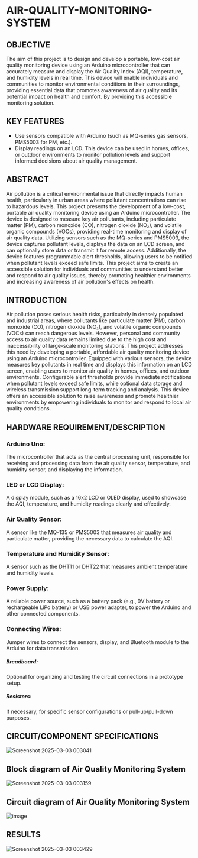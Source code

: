 # AIR-QUALITY-MONITORING-SYSTEM


## OBJECTIVE

The aim of this project is to design and develop a portable, low-cost air quality monitoring device using an Arduino microcontroller that can accurately measure and display the Air Quality Index (AQI), temperature, and humidity levels in real time. This device will enable individuals and communities to monitor environmental conditions in their surroundings, providing essential data that promotes awareness of air quality and its potential impact on health and comfort. By providing this accessible monitoring solution.

## KEY FEATURES
- Use sensors compatible with Arduino (such as MQ-series gas sensors, PMS5003 for PM, etc.).
- Display readings on an LCD.
This device can be used in homes, offices, or outdoor environments to monitor pollution levels and support informed decisions about air quality management.

## ABSTRACT

Air pollution is a critical environmental issue that directly impacts human health, particularly in urban areas where pollutant concentrations can rise to hazardous levels. This project presents the development of a low-cost, portable air quality monitoring device using an Arduino microcontroller. The device is designed to measure key air pollutants, including particulate matter (PM), carbon monoxide (CO), nitrogen dioxide (NO₂), and volatile organic compounds (VOCs), providing real-time monitoring and display of air quality data. Utilizing sensors such as the MQ-series and PMS5003, the device captures pollutant levels, displays the data on an LCD screen, and can optionally store data or transmit it for remote access. Additionally, the device features programmable alert thresholds, allowing users to be notified when pollutant levels exceed safe limits. This project aims to create an accessible solution for individuals and communities to understand better and respond to air quality issues, thereby promoting healthier environments and increasing awareness of air pollution's effects on health.

## INTRODUCTION

Air pollution poses serious health risks, particularly in densely populated and industrial areas, where pollutants like particulate matter (PM), carbon monoxide (CO), nitrogen dioxide (NO₂), and volatile organic compounds (VOCs) can reach dangerous levels. However, personal and community access to air quality data remains limited due to the high cost and inaccessibility of large-scale monitoring stations. This project addresses this need by developing a portable, affordable air quality monitoring device using an Arduino microcontroller. Equipped with various sensors, the device measures key pollutants in real time and displays this information on an LCD screen, enabling users to monitor air quality in homes, offices, and outdoor environments. Configurable alert thresholds provide immediate notifications when pollutant levels exceed safe limits, while optional data storage and wireless transmission support long-term tracking and analysis. This device offers an accessible solution to raise awareness and promote healthier environments by empowering individuals to monitor and respond to local air quality conditions.

## HARDWARE REQUIREMENT/DESCRIPTION
### Arduino Uno:
The microcontroller that acts as the central processing unit, responsible for
receiving and processing data from the air quality sensor, temperature, and humidity sensor,
and displaying the information.
### LED or LCD Display: 
A display module, such as a 16x2 LCD or OLED display, used to
showcase the AQI, temperature, and humidity readings clearly and effectively.
### Air Quality Sensor: 
A sensor like the MQ-135 or PMS5003 that measures air quality and
particulate matter, providing the necessary data to calculate the AQI.
### Temperature and Humidity Sensor: 
A sensor such as the DHT11 or DHT22 that measures
ambient temperature and humidity levels.

### Power Supply:
A reliable power source, such as a battery pack (e.g., 9V battery or
rechargeable LiPo battery) or USB power adapter, to power the Arduino and other connected
components.
### Connecting Wires: 
Jumper wires to connect the sensors, display, and Bluetooth module to
the Arduino for data transmission.
##### Breadboard: 
Optional for organizing and testing the circuit connections in a prototype
setup.
##### Resistors: 
If necessary, for specific sensor configurations or pull-up/pull-down purposes.

## CIRCUIT/COMPONENT SPECIFICATIONS

![Screenshot 2025-03-03 003041](https://github.com/user-attachments/assets/ff185605-27d4-4516-9bd9-ec51e353808d)


## Block diagram of Air Quality Monitoring System

![Screenshot 2025-03-03 003159](https://github.com/user-attachments/assets/896e13be-de73-4ad3-8ffc-4aebeb811ddf)

## Circuit diagram of Air Quality Monitoring System

![image](https://github.com/user-attachments/assets/14f11bbc-4d3f-4c10-8513-96f5b9ad6189)

## RESULTS


![Screenshot 2025-03-03 003429](https://github.com/user-attachments/assets/4f1bd079-ee3d-4f96-a9a0-363c493c86d7)


